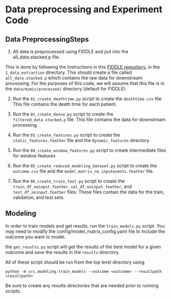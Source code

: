 # Data preprocessing and Experiment Code

## Data PreprocessingSteps
1. All data is preprocessed using FIDDLE and put into the all_data.stacked.p file.

This is done by following the instructions in this [FIDDLE repository](https://github.com/MLD3/FIDDLE-experiments/tree/master/mimic3_experiments), in the `1_data_extraction` directory.
This should create a file called `all_data.stacked.p` which contains the raw data for downstream processing. For the purposes of this code, we will assume that this file is in the `data/mimic/processed/` directory (default for FIDDLE).

2. Run the `01_create_deathtime.py` script to create the `deathtime.csv` file. This file contains the death time for each patient.

3. Run the `02_create_dense.py` script to create the `filtered_data.stacked.p` file. This file contains the data for downstream processing.

4. Run the `03_create_features.py` script to create the `static_features.feather` file and the `dynamic_features` directory.

5. Run the `04_create_window_features.py` script to create intermediate files for window features

6. Run the `05_create_reduced_modeling_dataset.py` script to create the `outcome.csv` file and the `model_matrix_no_inputevents.feather` file.

7. Run the `06_create_train_test.py` script to create the `train_df_noinput.feather`, `val_df_noinput.feather`, and `test_df_noinput.feather` files. These files contain the data for the train, validation, and test sets.

## Modeling

In order to train models and get results, run the `train_models.py` script. You may need to modify the config/model_matrix_config.yaml file to include the outcome you want to model.

the `get_results.py` script will get the results of the best model for a given outcome and save the results in the `results` directory.

All of these script should be run from the top level directory using

`python -m src.modeling.train_models --outcome <outcome> --resultpath <resultpath>`

Be sure to create any results directories that are needed prior to running scripts. 